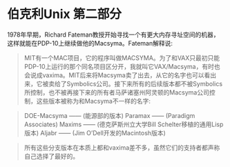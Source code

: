 # 伯克利Unix 第二部分

1978年早期，Richard Fateman教授开始寻找一个有更大内存寻址空间的机器，这样就能在PDP-10上继续做他的Macsyma。Fateman解释说:

> MIT有一个MAC项目，它的程序叫做MACSYMA。为了和VAX只最初只能PDP-10上运行的那个同名项目区分开，我就叫它VAX/Macsyma，有时也会说成vaxima。MIT后来将Macsyma卖了出去，从它的名字也可以看出来，它被卖给了Symbolics公司。接下来所有的后续版本都不被Symbolics所控制，也不被再接下来的所有者马萨诸塞州阿灵顿的Macsyma公司控制，这些版本被称为和Macsyma不一样的名字:

> DOE-Macsyma —— (能源部的版本)
> Paramax —— (Paradigm Associates)
> Maxims —— (德克萨斯州立大学Bill Schelter移植的通用Lisp版本)
> Aljabr —— (Jim O’Dell开发的Macintosh版本)

> 所有这些分支版本在本质上都和vaxima差不多，虽然它们的支持者都声称自己选择了最好的。


